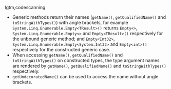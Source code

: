 lgtm,codescanning
* Generic methods return their names (`getName()`, `getQualifiedName()` and `toStringWithTypes()`) with angle brackets,
  for example `System.Linq.Enumerable.Empty<TResult>()` returns `Empty<>`, `System.Linq.Enumerable.Empty<>` and
  `Empty<TResult>()` respectively for the unbound generic method; and `Empty<Int32>`,
  `System.Linq.Enumerable.Empty<System.Int32>` and `Empty<int>()` respectively for the constructed generic case.
* When accessing `getName()`, `getQualifiedName()` and `toStringWithTypes()` on constructed types, the type argument
  names are rendered by `getName()`, `getQualifiedName()` and `toStringWithTypes()` respectively.
* `getUndecoratedName()` can be used to access the name without angle brackets.
